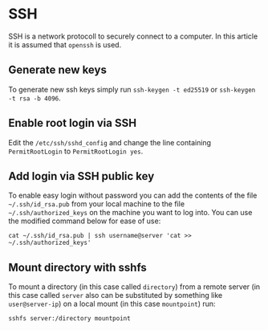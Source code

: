 # SSH

SSH is a network protocoll to securely connect to a computer.
In this article it is assumed that `openssh` is used.

## Generate new keys

To generate new ssh keys simply run `ssh-keygen -t ed25519` or
`ssh-keygen -t rsa -b 4096`.

## Enable root login via SSH

Edit the `/etc/ssh/sshd_config` and change the line containing `PermitRootLogin`
to `PermitRootLogin yes`.

## Add login via SSH public key

To enable easy login without password you can add the contents of the file
`~/.ssh/id_rsa.pub` from your local machine to the file `~/.ssh/authorized_keys`
on the machine you want to log into.
You can use the modified command below for ease of use:

```shell
cat ~/.ssh/id_rsa.pub | ssh username@server 'cat >> ~/.ssh/authorized_keys'
```

## Mount directory with sshfs

To mount a directory (in this case called `directory`) from a remote server
(in this case called `server` also can be substituted by something like
`user@server-ip`) on a local mount (in this case `mountpoint`) run:

```shell
sshfs server:/directory mountpoint
```
